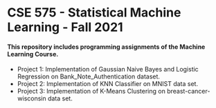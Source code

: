 # CSE 575 - Statistical Machine Learning - Fall 2021 
#### This repository includes programming assignments of the Machine Learning Course.

* Project 1: Implementation of Gaussian Naive Bayes and Logistic Regression on Bank_Note_Authentication dataset.
* Project 2: Implementation of KNN Classifier on MNIST data set.
* Project 3: Implementation of K-Means Clustering on breast-cancer-wisconsin data set.
